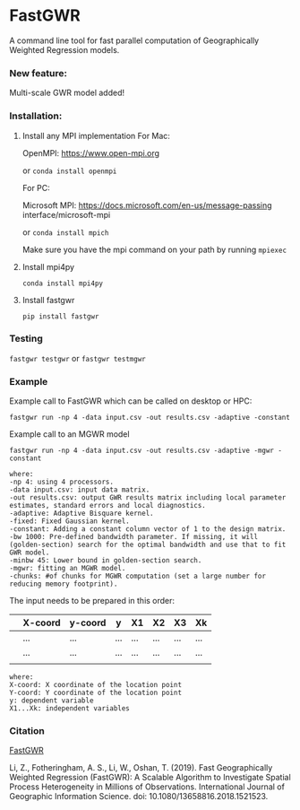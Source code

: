 
# FastGWR
A command line tool for fast parallel computation of Geographically Weighted Regression models.
### New feature:
Multi-scale GWR model added!

### Installation:

1. Install any MPI implementation
    For Mac:

    OpenMPI: https://www.open-mpi.org

    or `conda install openmpi`

    For PC:

    Microsoft MPI: https://docs.microsoft.com/en-us/message-passing interface/microsoft-mpi

    or `conda install mpich`

  
    Make sure you have the mpi command on your path by running
    `mpiexec`

  

2. Install mpi4py

    `conda install mpi4py`

 
3. Install fastgwr

    `pip install fastgwr`
    

### Testing 
`fastgwr testgwr` or `fastgwr testmgwr`


### Example
Example call to FastGWR which can be called on desktop or HPC:
```
fastgwr run -np 4 -data input.csv -out results.csv -adaptive -constant
```
Example call to an MGWR model
```
fastgwr run -np 4 -data input.csv -out results.csv -adaptive -mgwr -constant
```
```
where:
-np 4: using 4 processors.
-data input.csv: input data matrix.
-out results.csv: output GWR results matrix including local parameter estimates, standard errors and local diagnostics.
-adaptive: Adaptive Bisquare kernel.
-fixed: Fixed Gaussian kernel.
-constant: Adding a constant column vector of 1 to the design matrix.
-bw 1000: Pre-defined bandwidth parameter. If missing, it will (golden-section) search for the optimal bandwidth and use that to fit GWR model.
-minbw 45: Lower bound in golden-section search.
-mgwr: fitting an MGWR model.
-chunks: #of chunks for MGWR computation (set a large number for reducing memory footprint).
```

The input needs to be prepared in this order:

|   | X-coord | y-coord | y    | X1  | X2  | X3  | Xk  |
|---|---------|---------|------|-----|-----|-----|-----|
|   | ...     | ...     | ...  | ... | ... | ... | ... |
|   | ...     | ...     | ...  | ... | ... | ... | ... |
|   |         |         |      |     |     |     |     |

```
where:
X-coord: X coordinate of the location point
Y-coord: Y coordinate of the location point
y: dependent variable
X1...Xk: independent variables
```



### Citation

[FastGWR](https://www.tandfonline.com/doi/full/10.1080/13658816.2018.1521523)

Li, Z., Fotheringham, A. S., Li, W., Oshan, T. (2019). Fast Geographically Weighted Regression (FastGWR): A Scalable Algorithm to Investigate Spatial Process Heterogeneity in Millions of Observations. International Journal of Geographic Information Science. doi: 10.1080/13658816.2018.1521523.
